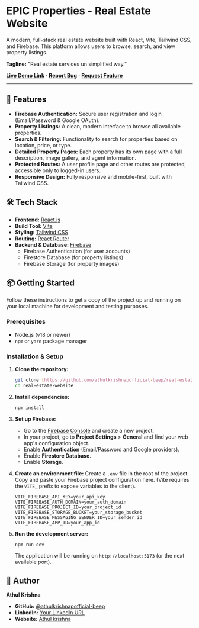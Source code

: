 # EPIC Properties - Real Estate Website

A modern, full-stack real estate website built with React, Vite, Tailwind CSS, and Firebase. This platform allows users to browse, search, and view property listings.

**Tagline:** "Real estate services un simplified way."

[**Live Demo Link**](https://your-live-demo-url.com) · [**Report Bug**](https://github.com/athulkrishnapofficial-beep/real-estate-website/issues) · [**Request Feature**](https://github.com/athulkrishnapofficial-beep/real-estate-website/issues)

---

## 🚀 Features

* **Firebase Authentication:** Secure user registration and login (Email/Password & Google OAuth).
* **Property Listings:** A clean, modern interface to browse all available properties.
* **Search & Filtering:** Functionality to search for properties based on location, price, or type.
* **Detailed Property Pages:** Each property has its own page with a full description, image gallery, and agent information.
* **Protected Routes:** A user profile page and other routes are protected, accessible only to logged-in users.
* **Responsive Design:** Fully responsive and mobile-first, built with Tailwind CSS.

## 🛠️ Tech Stack

* **Frontend:** [React.js](https://reactjs.org/)
* **Build Tool:** [Vite](https://vitejs.dev/)
* **Styling:** [Tailwind CSS](https://tailwindcss.com/)
* **Routing:** [React Router](https://reactrouter.com/)
* **Backend & Database:** [Firebase](https://firebase.google.com/)
    * Firebase Authentication (for user accounts)
    * Firestore Database (for property listings)
    * Firebase Storage (for property images)

## 📦 Getting Started

Follow these instructions to get a copy of the project up and running on your local machine for development and testing purposes.

### Prerequisites

* Node.js (v18 or newer)
* `npm` or `yarn` package manager

### Installation & Setup

1.  **Clone the repository:**
    ```sh
    git clone [https://github.com/athulkrishnapofficial-beep/real-estate-website.git](https://github.com/athulkrishnapofficial-beep/real-estate-website.git)
    cd real-estate-website
    ```

2.  **Install dependencies:**
    ```sh
    npm install
    ```

3.  **Set up Firebase:**
    * Go to the [Firebase Console](https://console.firebase.google.com/) and create a new project.
    * In your project, go to **Project Settings** > **General** and find your web app's configuration object.
    * Enable **Authentication** (Email/Password and Google providers).
    * Enable **Firestore Database**.
    * Enable **Storage**.

4.  **Create an environment file:**
    Create a `.env` file in the root of the project. Copy and paste your Firebase project configuration here. (Vite requires the `VITE_` prefix to expose variables to the client).

    ```
    VITE_FIREBASE_API_KEY=your_api_key
    VITE_FIREBASE_AUTH_DOMAIN=your_auth_domain
    VITE_FIREBASE_PROJECT_ID=your_project_id
    VITE_FIREBASE_STORAGE_BUCKET=your_storage_bucket
    VITE_FIREBASE_MESSAGING_SENDER_ID=your_sender_id
    VITE_FIREBASE_APP_ID=your_app_id
    ```

5.  **Run the development server:**
    ```sh
    npm run dev
    ```

    The application will be running on `http://localhost:5173` (or the next available port).

## 👤 Author

**Athul Krishna**
* **GitHub:** [@athulkrishnapofficial-beep](https://github.com/athulkrishnapofficial-beep)
* **LinkedIn:** [Your LinkedIn URL](https://www.linkedin.com/in/athulkrishnap)
* **Website:** [Athul krishna](https://portfolio-website-tau-six-41.vercel.app/)
